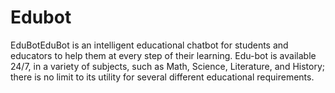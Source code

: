 # Edubot
EduBotEduBot is an intelligent educational chatbot for students and educators to help them at every step of their learning. Edu-bot is available 24/7, in a variety of subjects, such as Math, Science, Literature, and History; there is no limit to its utility for several different educational requirements.
